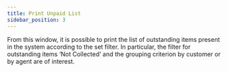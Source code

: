 ```yaml
---
title: Print Unpaid List 
sidebar_position: 3
---
```


From this window, it is possible to print the list of outstanding items present in the system according to the set filter. In particular, the filter for outstanding items ‘Not Collected’ and the grouping criterion by customer or by agent are of interest.